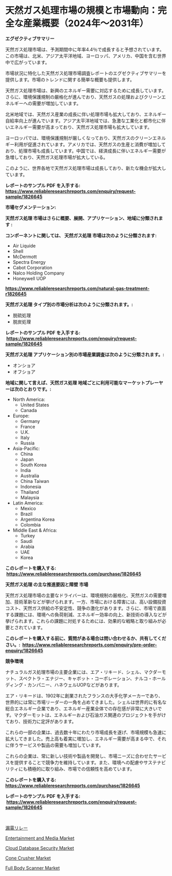 <p><h1>天然ガス処理市場の規模と市場動向：完全な産業概要（2024年〜2031年）</h1></p><p><strong>エグゼクティブサマリー</strong></p>
<p><p>天然ガス処理市場は、予測期間中に年率4.4％で成長すると予想されています。この市場は、北米、アジア太平洋地域、ヨーロッパ、アメリカ、中国を含む世界中で広がっています。 </p><p>市場状況に特化した天然ガス処理市場調査レポートのエグゼクティブサマリーを提供します。市場のトレンドに関する簡単な概要も提供します。</p><p>天然ガス処理市場は、新興のエネルギー需要に対応するために成長しています。さらに、環境保護規制の厳格化が進んでおり、天然ガスの処理およびクリーンエネルギーへの需要が増加しています。</p><p>北米地域では、天然ガス産業の成長に伴い処理市場も拡大しており、エネルギー自給率向上が進んでいます。アジア太平洋地域では、急激な工業化と都市化に伴いエネルギー需要が高まっており、天然ガス処理市場も拡大しています。</p><p>ヨーロッパでは、環境保護規制が厳しくなっており、天然ガスのクリーンエネルギー利用が促進されています。アメリカでは、天然ガスの生産と消費が増加しており、処理市場も成長しています。中国では、経済成長に伴いエネルギー需要が急増しており、天然ガス処理市場が拡大している。</p><p>このように、世界各地で天然ガス処理市場は成長しており、新たな機会が拡大しています。</p></p>
<p><strong>レポートのサンプル PDF を入手する: <a href="https://www.reliableresearchreports.com/enquiry/request-sample/1826645">https://www.reliableresearchreports.com/enquiry/request-sample/1826645</a></strong></p>
<p><strong>市場セグメンテーション:</strong></p>
<p><strong> 天然ガス処理 市場はさらに概要、展開、アプリケーション、地域に分類されます :</strong></p>
<p><strong>コンポーネントに関しては、 天然ガス処理 市場は次のように分類されます: &nbsp;</strong></p>
<p><ul><li>Air Liquide</li><li>Shell</li><li>McDermott</li><li>Spectra Energy</li><li>Cabot Corporation</li><li>Nalco Holding Company</li><li>Honeywell UOP</li></ul></p>
<p><strong><a href="https://www.reliableresearchreports.com/natural-gas-treatment-r1826645">https://www.reliableresearchreports.com/natural-gas-treatment-r1826645</a></strong></p>
<p><strong> 天然ガス処理 タイプ別の市場分析は次のように分類されます。:</strong></p>
<p><ul><li>脱硫処理</li><li>脱炭処理</li></ul></p>
<p><strong>レポートのサンプル PDF を入手する: &nbsp;<a href="https://www.reliableresearchreports.com/enquiry/request-sample/1826645">https://www.reliableresearchreports.com/enquiry/request-sample/1826645</a></strong></p>
<p><strong> 天然ガス処理 アプリケーション別の市場産業調査は次のように分類されます。:</strong></p>
<p><ul><li>オンショア</li><li>オフショア</li></ul></p>
<p><strong>地域に関して言えば、天然ガス処理 地域ごとに利用可能なマーケットプレーヤーは次のとおりです。:</strong></p>
<p><ul>
    <li>
        North America:
        <ul>
            <li>United States</li>
            <li>Canada</li>
        </ul>
    </li>
    <li>
        Europe:
        <ul>
            <li>Germany</li>
            <li>France</li>
            <li>U.K.</li>
            <li>Italy</li>
            <li>Russia</li>
        </ul>
    </li>
    <li>
        Asia-Pacific:
        <ul>
            <li>China</li>
            <li>Japan</li>
            <li>South Korea</li>
            <li>India</li>
            <li>Australia</li>
            <li>China Taiwan</li>
            <li>Indonesia</li>
            <li>Thailand</li>
            <li>Malaysia</li>
        </ul>
    </li>
    <li>
        Latin America:
        <ul>
            <li>Mexico</li>
            <li>Brazil</li>
            <li>Argentina Korea</li>
            <li>Colombia</li>
        </ul>
    </li>
    <li>
        Middle East & Africa:
        <ul>
            <li>Turkey</li>
            <li>Saudi</li>
            <li>Arabia</li>
            <li>UAE</li>
            <li>Korea</li>
        </ul>
    </li>
    </ul></p>
<p><strong>このレポートを購入する: &nbsp;<a href="https://www.reliableresearchreports.com/purchase/1826645">https://www.reliableresearchreports.com/purchase/1826645</a></strong></p>
<p><strong>天然ガス処理 の主な推進要因と障壁 市場</strong></p>
<p><p>天然ガス処理市場の主要なドライバーは、環境規制の厳格化、天然ガスの需要増加、技術革新などが挙げられます。一方、市場における障害には、高い設備投資コスト、天然ガス供給の不安定性、競争の激化があります。さらに、市場で直面する課題には、環境への負荷削減、エネルギー効率の向上、新技術の導入などが挙げられます。これらの課題に対処するためには、効果的な戦略と取り組みが必要とされています。</p></p>
<p><strong>このレポートを購入する前に、質問がある場合は問い合わせるか、共有してください。:&nbsp; <a href="https://www.reliableresearchreports.com/enquiry/pre-order-enquiry/1826645">https://www.reliableresearchreports.com/enquiry/pre-order-enquiry/1826645</a></strong></p>
<p><strong>競争環境</strong></p>
<p><p>ナチュラルガス処理市場の主要企業には、エア・リキード、シェル、マクダーモット、スペクトラ・エナジー、キャボット・コーポレーション、ナルコ・ホールディング・カンパニー、ハネウェルUOPなどがあります。</p><p>エア・リキードは、1902年に創業されたフランスの大手化学メーカーであり、世界的には常に市場リーダーの一角を占めてきました。シェルは世界的に有名な総合エネルギー企業であり、エネルギー産業全体での存在感が非常に大きいです。マクダーモットは、エネルギーおよび石油ガス関連のプロジェクトを手がけており、技術力に定評があります。</p><p>これらの一部の企業は、過去数十年にわたり市場成長を遂げ、市場規模も急速に拡大してきました。売上高も着実に増加し、エネルギー需要が高まる中で、それに伴うサービスや製品の需要も増加しています。</p><p>これらの企業は、常に新しい技術や製品を開発し、市場ニーズに合わせたサービスを提供することで競争力を維持しています。また、環境への配慮やサステナビリティにも積極的に取り組み、市場での信頼性を高めています。</p></p>
<p><strong>このレポートを購入する: &nbsp; <a href="https://www.reliableresearchreports.com/purchase/1826645">https://www.reliableresearchreports.com/purchase/1826645</a></strong></p>
<p><strong>レポートのサンプル PDF を入手する: &nbsp;<a href="https://www.reliableresearchreports.com/enquiry/request-sample/1826645">https://www.reliableresearchreports.com/enquiry/request-sample/1826645</a></strong><strong></strong></p>
<p>&nbsp;</p>
<p><p><a href="https://github.com/dadanedu33/Market-Research-Report-List-1/blob/main/402488141126.md">漏電リレー</a></p><p><a href="https://www.linkedin.com/pulse/entertainment-media-market-trends-analysis-forecasted-period-edhhe?trackingId=M2QZ%2BcspfBysKcu20DbSBw%3D%3D">Entertainment and Media Market</a></p><p><a href="https://www.linkedin.com/pulse/decoding-cloud-database-security-market-metrics-share-trends-mmgbe?trackingId=0CaP6yR9tswJ908wbol8Ow%3D%3D">Cloud Database Security Market</a></p><p><a href="https://github.com/biheemgalvinlouises6hokrh3h/Market-Research-Report-List-2/blob/main/cone-crusher-market.md">Cone Crusher Market</a></p><p><a href="https://github.com/guneycigdem35/Market-Research-Report-List-3/blob/main/full-body-scanner-market.md">Full Body Scanner Market</a></p></p>